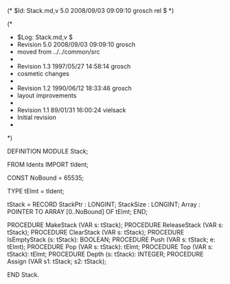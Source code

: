 (* $Id: Stack.md,v 5.0 2008/09/03 09:09:10 grosch rel $ *)

(*
 * $Log: Stack.md,v $
 * Revision 5.0  2008/09/03 09:09:10  grosch
 * moved from ../../common/src
 *
 * Revision 1.3  1997/05/27 14:58:14  grosch
 * cosmetic changes
 *
 * Revision 1.2  1990/06/12 18:33:46  grosch
 * layout improvements
 *
 * Revision 1.1  89/01/31	16:00:24  vielsack
 * Initial revision
 *
 *)

DEFINITION MODULE Stack;

FROM Idents	IMPORT tIdent;

CONST
  NoBound = 65535;

TYPE
  tElmt	 = tIdent;

  tStack = RECORD
    StackPtr	: LONGINT;
    StackSize	: LONGINT;
    Array	: POINTER TO ARRAY [0..NoBound] OF tElmt;
  END;

PROCEDURE MakeStack	(VAR s: tStack);
PROCEDURE ReleaseStack	(VAR s: tStack);
PROCEDURE ClearStack	(VAR s: tStack);
PROCEDURE IsEmptyStack	(s: tStack): BOOLEAN;
PROCEDURE Push		(VAR s: tStack; e: tElmt);
PROCEDURE Pop		(VAR s: tStack): tElmt;
PROCEDURE Top		(VAR s: tStack): tElmt;
PROCEDURE Depth		(s: tStack): INTEGER;
PROCEDURE Assign	(VAR s1: tStack; s2: tStack);

END Stack.
